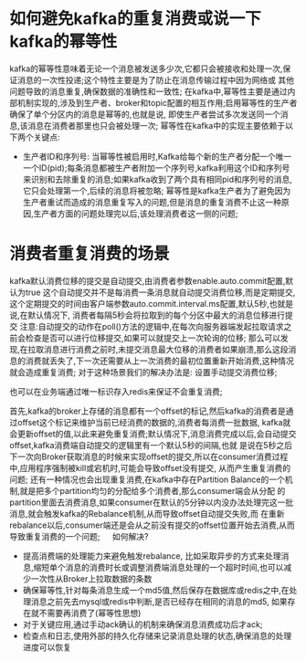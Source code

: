 # 如何避免kafka的重复消费或说一下kafka的幂等性
  kafka的幂等性意味着无论一个消息被发送多少次,它都只会被接收和处理一次,保证消息的一次性投递;这个特性主要是为了防止在消息传输过程中因为网络或
其他问题导致的消息重复,确保数据的准确性和一致性;
  在kafka中,幂等性主要是通过内部机制实现的,涉及到生产者、broker和topic配置的相互作用;启用幂等性的生产者确保了单个分区内的消息是幂等的,也就是说,
即使生产者尝试多次发送同一个消息,该消息在消费者那里也只会被处理一次;
  幂等性在kafka中的实现主要依赖于以下两个关键点:
  - 生产者ID和序列号: 当幂等性被启用时,Kafka给每个新的生产者分配一个唯一一个ID(pid);每条消息都被生产者附加一个序列号,kafka利用这个ID和序列号
                   来识别和去除重复的消息;如果kafka收到了两个具有相同pid和序列号的消息,它只会处理第一个,后续的消息将被忽略; 
  幂等性是kafka生产者为了避免因为生产者重试而造成的消息重复写入的问题,但是消息的重复消费不止这一种原因,生产者方面的问题处理完以后,该处理消费者这一侧的问题;

# 消费者重复消费的场景
  kafka默认消费位移的提交是自动提交,由消费者参数enable.auto.commit配置,默认为true
  这个自动提交并不是每消费一条消息就自动提交消费位移,而是定期提交,这个定期提交的时间由客户端参数auto.commit.interval.ms配置,默认5秒,也就是说,在默认情况下,
消费者每隔5秒会将拉取到的每个分区中最大的消息位移进行提交
  注意:自动提交的动作在poll()方法的逻辑中,在每次向服务器端发起拉取请求之前会检查是否可以进行位移提交,如果可以就提交上一次轮询的位移;
  那么可以发现,在拉取消息进行消费之前时,未提交消息最大位移的消费者如果崩溃,那么这段消息的消费就丢失了,下一次还需要从上一次消费的最初位置重新开始消费,这种情况就会造成重复消费;
  对于这种场景我们的解决办法是: 设置手动提交消费位移;
  
  也可以在业务端通过唯一标识存入redis来保证不会重复消费;

  首先,kafka的broker上存储的消息都有一个offset的标记,然后kafka的消费者是通过offset这个标记来维护当前已经消费的数据的,消费者每消费一批数据,
kafka就会更新offset的值,以此来避免重复消费;默认情况下,消息消费完成以后,会自动提交offset,kafka消费端自动提交的逻辑里有一个默认5秒的间隔,也就
是说在5秒之后下一次向Broker获取消息的时候来实现offset的提交,所以在consumer消费过程中,应用程序强制被kill或宕机时,可能会导致offset没有提交,
从而产生重复消费的问题;
还有一种情况也会出现重复消费,在kafka中存在Partition Balance的一个机制,就是把多个partition均匀的分配给多个消费者,那么consumer端会从分配
的partition里面去消费消息,如果consumer在默认的5分钟以内没办法处理完这一批消息,就会触发kafka的Rebalance机制,从而导致offset自动提交失败,而
在重新rebalance以后,consumer端还是会从之前没有提交的offset位置开始去消费,从而导致重复消费的一个问题;
　
  如何解决?
- 提高消费端的处理能力来避免触发rebalance,
  比如采取异步的方式来处理消息,缩短单个消息的消费时长或调整消费端消息处理的一个超时时间,也可以减少一次性从Broker上拉取数据的条数
- 确保幂等性,针对每条消息生成一个md5值,然后保存在数据库或redis之中,在处理消息之前先去mysql或redis中判断,是否已经存在相同的消息的md5,
  如果存在就不需要再消费了(幂等性思想)
- 对于关键应用,通过手动ack确认的机制来确保消息消费成功后才ack;
- 检查点和日志,使用外部的持久化存储来记录消息处理的状态,确保消息的处理进度可以恢复
